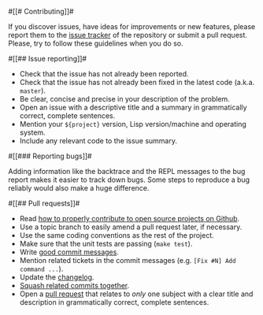 #[[# Contributing]]#

If you discover issues, have ideas for improvements or new features, please
report them to the [issue tracker][1] of the repository or submit a pull
request. Please, try to follow these guidelines when you do so.


#[[## Issue reporting]]#

* Check that the issue has not already been reported.
* Check that the issue has not already been fixed in the latest code
  (a.k.a. `master`).
* Be clear, concise and precise in your description of the problem.
* Open an issue with a descriptive title and a summary in grammatically correct,
  complete sentences.
* Mention your `${project}` version, Lisp version/machine and operating system.
* Include any relevant code to the issue summary.


#[[### Reporting bugs]]#

Adding information like the backtrace and the REPL messages to the bug report
makes it easier to track down bugs. Some steps to reproduce a bug reliably
would also make a huge difference.


#[[## Pull requests]]#

* Read [how to properly contribute to open source projects on Github][2].
* Use a topic branch to easily amend a pull request later, if necessary.
* Use the same coding conventions as the rest of the project.
* Make sure that the unit tests are passing (`make test`).
* Write [good commit messages][3].
* Mention related tickets in the commit messages (e.g. `[Fix #N] Add command ...`).
* Update the [changelog][6].
* [Squash related commits together][5].
* Open a [pull request][4] that relates to *only* one subject with a clear title
  and description in grammatically correct, complete sentences.


[1]: https://github.com/${user}/${project}/issues
[2]: http://gun.io/blog/how-to-github-fork-branch-and-pull-request
[3]: http://tbaggery.com/2008/04/19/a-note-about-git-commit-messages.html
[4]: https://help.github.com/articles/using-pull-requests
[5]: http://gitready.com/advanced/2009/02/10/squashing-commits-with-rebase.html
[6]: https://github.com/${user}/${project}/blob/master/CHANGELOG.md
